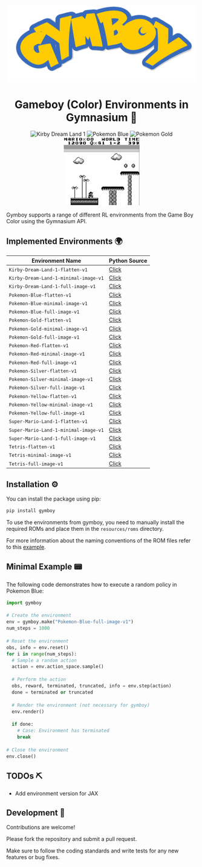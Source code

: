 <p align="center"><img src="docs/logo_curved.png" alt="Logo"></p>

<h1 align="center">Gameboy (Color) Environments in Gymnasium 🤖</h1>

<p align="center">
  <img src="docs/kirby_dream_land_1.gif" alt="Kirby Dream Land 1" width="200" />
  <img src="docs/pokemon_blue.gif" alt="Pokemon Blue" width="200" />
  <img src="docs/pokemon_gold.gif" alt="Pokemon Gold" width="200" />
  <img src="docs/super_mario_land_1.gif" alt="Super Mario Land 1" width="200" />
</p>

Gymboy supports a range of different RL environments from the Game Boy Color using the Gymnasium API.

## Implemented Environments 🌍
| Environment Name                      | Python Source                                                                                                             |
|---------------------------------------|---------------------------------------------------------------------------------------------------------------------------|
| `Kirby-Dream-Land-1-flatten-v1`       | [Click](https://github.com/nobodyPerfecZ/gymboy/blob/master/gymboy/environments/kirby/dream_land_1/kirby_dream_land_1.py) |
| `Kirby-Dream-Land-1-minimal-image-v1` | [Click](https://github.com/nobodyPerfecZ/gymboy/blob/master/gymboy/environments/kirby/dream_land_1/kirby_dream_land_1.py) |
| `Kirby-Dream-Land-1-full-image-v1`    | [Click](https://github.com/nobodyPerfecZ/gymboy/blob/master/gymboy/environments/kirby/dream_land_1/kirby_dream_land_1.py) |
| `Pokemon-Blue-flatten-v1`             | [Click](https://github.com/nobodyPerfecZ/gymboy/blob/master/gymboy/environments/pokemon/gen_1/blue.py)                    |
| `Pokemon-Blue-minimal-image-v1`       | [Click](https://github.com/nobodyPerfecZ/gymboy/blob/master/gymboy/environments/pokemon/gen_1/blue.py)                    |
| `Pokemon-Blue-full-image-v1`          | [Click](https://github.com/nobodyPerfecZ/gymboy/blob/master/gymboy/environments/pokemon/gen_1/blue.py)                    |
| `Pokemon-Gold-flatten-v1`             | [Click](https://github.com/nobodyPerfecZ/gymboy/blob/master/gymboy/environments/pokemon/gen_2/gold.py)                    |
| `Pokemon-Gold-minimal-image-v1`       | [Click](https://github.com/nobodyPerfecZ/gymboy/blob/master/gymboy/environments/pokemon/gen_2/gold.py)                    |
| `Pokemon-Gold-full-image-v1`          | [Click](https://github.com/nobodyPerfecZ/gymboy/blob/master/gymboy/environments/pokemon/gen_2/gold.py)                    |
| `Pokemon-Red-flatten-v1`              | [Click](https://github.com/nobodyPerfecZ/gymboy/blob/master/gymboy/environments/pokemon/gen_1/red.py)                     |
| `Pokemon-Red-minimal-image-v1`        | [Click](https://github.com/nobodyPerfecZ/gymboy/blob/master/gymboy/environments/pokemon/gen_1/red.py)                     |
| `Pokemon-Red-full-image-v1`           | [Click](https://github.com/nobodyPerfecZ/gymboy/blob/master/gymboy/environments/pokemon/gen_1/red.py)                     |
| `Pokemon-Silver-flatten-v1`           | [Click](https://github.com/nobodyPerfecZ/gymboy/blob/master/gymboy/environments/pokemon/gen_2/silver.py)                  |
| `Pokemon-Silver-minimal-image-v1`     | [Click](https://github.com/nobodyPerfecZ/gymboy/blob/master/gymboy/environments/pokemon/gen_2/silver.py)                  |
| `Pokemon-Silver-full-image-v1`        | [Click](https://github.com/nobodyPerfecZ/gymboy/blob/master/gymboy/environments/pokemon/gen_2/silver.py)                  |
| `Pokemon-Yellow-flatten-v1`           | [Click](https://github.com/nobodyPerfecZ/gymboy/blob/master/gymboy/environments/pokemon/gen_1/yellow.py)                  |
| `Pokemon-Yellow-minimal-image-v1`     | [Click](https://github.com/nobodyPerfecZ/gymboy/blob/master/gymboy/environments/pokemon/gen_1/yellow.py)                  |
| `Pokemon-Yellow-full-image-v1`        | [Click](https://github.com/nobodyPerfecZ/gymboy/blob/master/gymboy/environments/pokemon/gen_1/yellow.py)                  |
| `Super-Mario-Land-1-flatten-v1`       | [Click](https://github.com/nobodyPerfecZ/gymboy/blob/master/gymboy/environments/mario/land_1/super_mario_land_1.py)       |
| `Super-Mario-Land-1-minimal-image-v1` | [Click](https://github.com/nobodyPerfecZ/gymboy/blob/master/gymboy/environments/mario/land_1/super_mario_land_1.py)       |
| `Super-Mario-Land-1-full-image-v1`    | [Click](https://github.com/nobodyPerfecZ/gymboy/blob/master/gymboy/environments/mario/land_1/super_mario_land_1.py)       |
| `Tetris-flatten-v1`                   | [Click](https://github.com/nobodyPerfecZ/gymboy/blob/master/gymboy/environments/tetris/tetris/tetris.py)                  |
| `Tetris-minimal-image-v1`             | [Click](https://github.com/nobodyPerfecZ/gymboy/blob/master/gymboy/environments/tetris/tetris/tetris.py)                  |
| `Tetris-full-image-v1`                | [Click](https://github.com/nobodyPerfecZ/gymboy/blob/master/gymboy/environments/tetris/tetris/tetris.py)                  |

## Installation ⚙️
You can install the package using pip:
```bash
pip install gymboy
```

To use the environments from gymboy, you need to manually install the required ROMs and place them in the `resources/roms` directory.

For more information about the naming conventions of the ROM files refer to this [example](https://drive.google.com/file/d/1-6PIgpuhxmVNYW_KqVjyem8SDDDqhfgL/view).

## Minimal Example 📟
The following code demonstrates how to execute a random policy in Pokemon Blue:

```python
import gymboy

# Create the environment
env = gymboy.make("Pokemon-Blue-full-image-v1")
num_steps = 1000

# Reset the environment
obs, info = env.reset()
for i in range(num_steps):
  # Sample a random action
  action = env.action_space.sample()

  # Perform the action
  obs, reward, terminated, truncated, info = env.step(action)
  done = terminated or truncated

  # Render the environment (not necessary for gymboy)
  env.render()

  if done:
    # Case: Environment has terminated
    break

# Close the environment
env.close()
```

## TODOs ⛏
- Add environment version for JAX

## Development 🔧
Contributions are welcome!

Please fork the repository and submit a pull request.

Make sure to follow the coding standards and write tests for any new features or bug fixes.